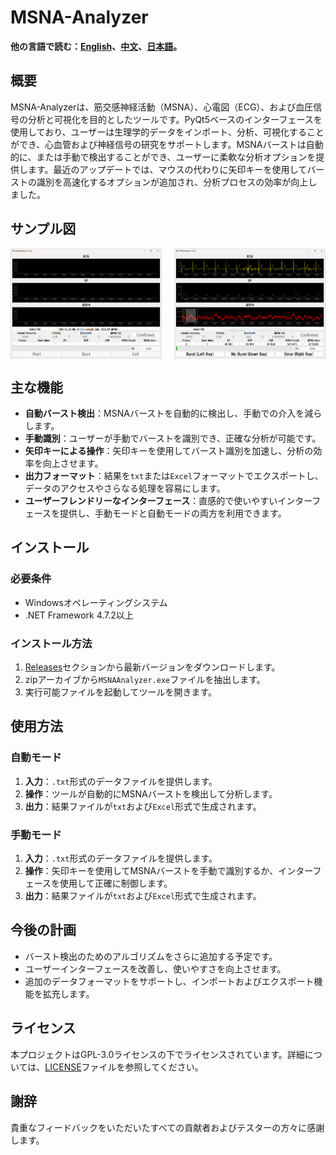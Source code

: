 # MSNA-Analyzer

**他の言語で読む：[English](README.md)、[中文](README_zh.md)、[日本語](README_jp.md)。**

## 概要
MSNA-Analyzerは、筋交感神経活動（MSNA）、心電図（ECG）、および血圧信号の分析と可視化を目的としたツールです。PyQt5ベースのインターフェースを使用しており、ユーザーは生理学的データをインポート、分析、可視化することができ、心血管および神経信号の研究をサポートします。MSNAバーストは自動的に、または手動で検出することができ、ユーザーに柔軟な分析オプションを提供します。最近のアップデートでは、マウスの代わりに矢印キーを使用してバーストの識別を高速化するオプションが追加され、分析プロセスの効率が向上しました。

## サンプル図
<div style="display: flex; justify-content: space-between;">
  <img src="image/Sample_diagram1.png" alt="Sample diagram 1" width="48%" />
  <img src="image/Sample_diagram2.png" alt="Sample diagram 2" width="48%" />
</div>

## 主な機能
- **自動バースト検出**：MSNAバーストを自動的に検出し、手動での介入を減らします。
- **手動識別**：ユーザーが手動でバーストを識別でき、正確な分析が可能です。
- **矢印キーによる操作**：矢印キーを使用してバースト識別を加速し、分析の効率を向上させます。
- **出力フォーマット**：結果を`txt`または`Excel`フォーマットでエクスポートし、データのアクセスやさらなる処理を容易にします。
- **ユーザーフレンドリーなインターフェース**：直感的で使いやすいインターフェースを提供し、手動モードと自動モードの両方を利用できます。

## インストール

### 必要条件
- Windowsオペレーティングシステム
- .NET Framework 4.7.2以上

### インストール方法
1. [Releases](https://github.com/CC5103/MSNA-Analyzer/releases)セクションから最新バージョンをダウンロードします。
2. zipアーカイブから`MSNAAnalyzer.exe`ファイルを抽出します。
3. 実行可能ファイルを起動してツールを開きます。

## 使用方法

### 自動モード
1. **入力**：`.txt`形式のデータファイルを提供します。
2. **操作**：ツールが自動的にMSNAバーストを検出して分析します。
3. **出力**：結果ファイルが`txt`および`Excel`形式で生成されます。

### 手動モード
1. **入力**：`.txt`形式のデータファイルを提供します。
2. **操作**：矢印キーを使用してMSNAバーストを手動で識別するか、インターフェースを使用して正確に制御します。
3. **出力**：結果ファイルが`txt`および`Excel`形式で生成されます。

## 今後の計画
- バースト検出のためのアルゴリズムをさらに追加する予定です。
- ユーザーインターフェースを改善し、使いやすさを向上させます。
- 追加のデータフォーマットをサポートし、インポートおよびエクスポート機能を拡充します。

## ライセンス
本プロジェクトはGPL-3.0ライセンスの下でライセンスされています。詳細については、[LICENSE](LICENSE)ファイルを参照してください。

## 謝辞
貴重なフィードバックをいただいたすべての貢献者およびテスターの方々に感謝します。